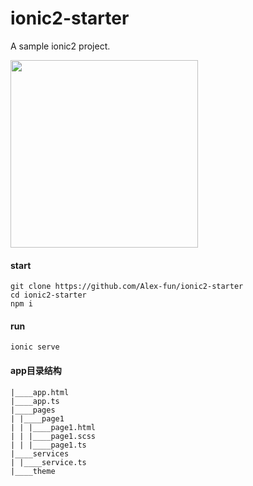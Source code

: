 # ionic2-starter
A sample ionic2 project.

<img src="https://dn-cnode.qbox.me/FpA5jex9jPVAHpTIUqVbMQdXEvmd" width="300" />

#### start
```
git clone https://github.com/Alex-fun/ionic2-starter
cd ionic2-starter
npm i
```

#### run
```
ionic serve
```

#### app目录结构
```
|____app.html
|____app.ts
|____pages
| |____page1
| | |____page1.html
| | |____page1.scss
| | |____page1.ts
|____services
| |____service.ts
|____theme
```
